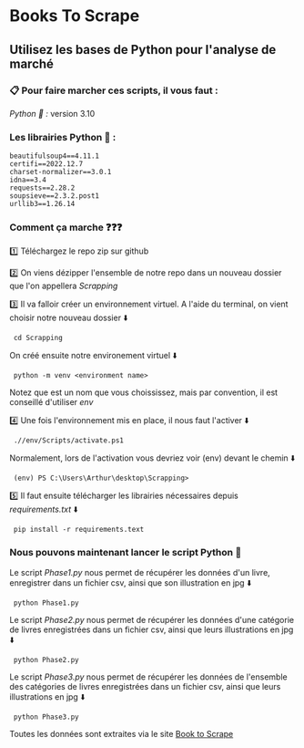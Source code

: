 # Books To Scrape
## Utilisez les bases de Python pour l'analyse de marché

### :clipboard: Pour faire marcher ces scripts, il vous faut :

*_Python :snake: :_* version 3.10

### Les librairies Python  :closed_book: :    
    beautifulsoup4==4.11.1  
    certifi==2022.12.7  
    charset-normalizer==3.0.1  
    idna==3.4  
    requests==2.28.2  
    soupsieve==2.3.2.post1  
    urllib3==1.26.14  

### Comment ça marche :question::question::question:

 :one:  Téléchargez le repo zip sur github  

 :two:  On viens dézipper l'ensemble de notre repo dans un nouveau dossier que l'on appellera *_Scrapping_*  

 :three:  Il va falloir créer un environnement virtuel. A l'aide du terminal, on vient choisir notre nouveau dossier :arrow_down:  
```
 cd Scrapping

```
On créé ensuite notre environement virtuel :arrow_down:
```
 python -m venv <environment name>

```
Notez que <environment name>  est un nom que vous choississez, mais par convention, il est conseillé d'utiliser *_env_*  

:four: Une fois l'environnement mis en place, il nous faut l'activer :arrow_down:
```
 .//env/Scripts/activate.ps1

```
Normalement, lors de l'activation vous devriez voir (env) devant le chemin :arrow_down:
```
 (env) PS C:\Users\Arthur\desktop\Scrapping>

```

:five: Il faut ensuite télécharger les librairies nécessaires depuis *requirements.txt* :arrow_down: 
```
 pip install -r requirements.text

```

### Nous pouvons maintenant lancer le script Python :rocket:  

Le script *Phase1.py* nous permet de récupérer les données d'un livre, enregistrer dans un fichier csv, ainsi que son illustration en jpg :arrow_down:
```
 python Phase1.py

```

Le script *Phase2.py* nous permet de récupérer les données d'une catégorie de livres enregistrées dans un fichier csv, ainsi que leurs illustrations en jpg :arrow_down:
```
 python Phase2.py

```

Le script *Phase3.py* nous permet de récupérer les données de l'ensemble des catégories de livres enregistrées dans un fichier csv, ainsi que leurs illustrations en jpg :arrow_down:
```
 python Phase3.py

```

Toutes les données sont extraites via le site [Book to Scrape](http://books.toscrape.com/)
